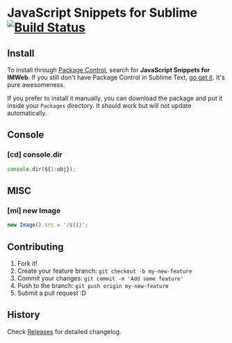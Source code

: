 # JavaScript Snippets for Sublime [![Build Status](https://travis-ci.org/imweb/sublime-js-snippets.svg?branch=master)](https://travis-ci.org/imweb/sublime-js-snippets)

## Install

To install through [Package Control](http://wbond.net/sublime_packages/package_control),
search for **JavaScript Snippets for IMWeb**. If you still don't have Package Control in Sublime Text, [go get it](http://wbond.net/sublime_packages/package_control/installation).
It's pure awesomeness.

If you prefer to install it manually, you can download the package and put it inside your `Packages` directory. It should work but will not update automatically.

## Console

### [cd] console.dir

```javascript
console.dir(${1:obj});
```

## MISC

### [mi] new Image

```javascript
new Image().src = '/${1}';
```

## Contributing

1. Fork it!
2. Create your feature branch: `git checkout -b my-new-feature`
3. Commit your changes: `git commit -m 'Add some feature'`
4. Push to the branch: `git push origin my-new-feature`
5. Submit a pull request :D

## History

Check [Releases](https://github.com/imweb/sublime-js-snippets/releases) for detailed changelog.

